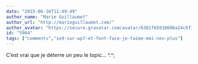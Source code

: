 ```yaml
---
date: "2015-06-16T11:49:49"
author_name: "Marie Guillaumet"
author_url: "http://marieguillaumet.com/"
author_avatar: "https://secure.gravatar.com/avatar/6381f65810606a24c5f7086d072342f2"
id: "5964"
tags: ["comments","ie9-sur-wp7-et-font-face-je-taime-moi-non-plus"]
---
```

C’est vrai que je déterre un peu le topic… ^.^;